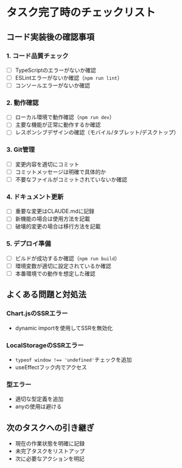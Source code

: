 # タスク完了時のチェックリスト

## コード実装後の確認事項

### 1. コード品質チェック
- [ ] TypeScriptのエラーがないか確認
- [ ] ESLintエラーがないか確認（`npm run lint`）
- [ ] コンソールエラーがないか確認

### 2. 動作確認
- [ ] ローカル環境で動作確認（`npm run dev`）
- [ ] 主要な機能が正常に動作するか確認
- [ ] レスポンシブデザインの確認（モバイル/タブレット/デスクトップ）

### 3. Git管理
- [ ] 変更内容を適切にコミット
- [ ] コミットメッセージは明確で具体的か
- [ ] 不要なファイルがコミットされていないか確認

### 4. ドキュメント更新
- [ ] 重要な変更はCLAUDE.mdに記録
- [ ] 新機能の場合は使用方法を記載
- [ ] 破壊的変更の場合は移行方法を記載

### 5. デプロイ準備
- [ ] ビルドが成功するか確認（`npm run build`）
- [ ] 環境変数が適切に設定されているか確認
- [ ] 本番環境での動作を想定した確認

## よくある問題と対処法

### Chart.jsのSSRエラー
- dynamic importを使用してSSRを無効化

### LocalStorageのSSRエラー
- `typeof window !== 'undefined'`チェックを追加
- useEffectフック内でアクセス

### 型エラー
- 適切な型定義を追加
- anyの使用は避ける

## 次のタスクへの引き継ぎ
- 現在の作業状態を明確に記録
- 未完了タスクをリストアップ
- 次に必要なアクションを明記